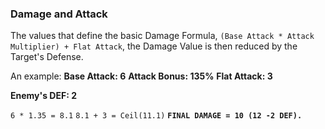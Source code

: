 ### Damage and Attack
The values that define the basic Damage Formula, `(Base Attack * Attack Multiplier) + Flat Attack`, the Damage Value is then reduced by the Target's Defense.

An example:
**Base Attack: 6**
**Attack Bonus: 135%**
**Flat Attack: 3**

**Enemy's DEF: 2**

`6 * 1.35 = 8.1`
`8.1 + 3 = Ceil(11.1)`
**`FINAL DAMAGE = 10 (12 -2 DEF).`**